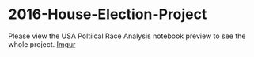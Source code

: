 # 2016-House-Election-Project
Please view the USA Poltiical Race Analysis notebook preview to see the whole project.
[Imgur](https://i.imgur.com/yqSzWuB.png)
